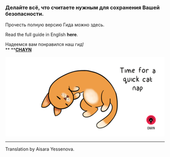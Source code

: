 ### Делайте всё, что считаете нужным для сохранения Вашей безопасности.

Прочесть полную версию Гида можно здесь.

Read the full guide in English **here**.

Надеемся вам понравился наш гид!  
** **[**CHAYN**](http://chayn.co)

![](assets/Cat-nap--medium.gif)

---

Translation by Aisara Yessenova.

